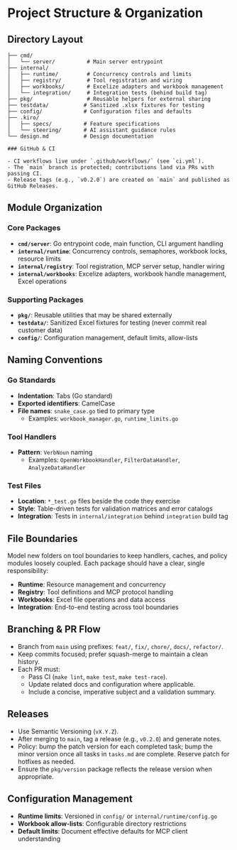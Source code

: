 # Project Structure & Organization

## Directory Layout

```
├── cmd/
│   └── server/          # Main server entrypoint
├── internal/
│   ├── runtime/         # Concurrency controls and limits
│   ├── registry/        # Tool registration and wiring
│   ├── workbooks/       # Excelize adapters and workbook management
│   └── integration/     # Integration tests (behind build tag)
├── pkg/                 # Reusable helpers for external sharing
├── testdata/           # Sanitized .xlsx fixtures for testing
├── config/             # Configuration files and defaults
├── .kiro/
│   ├── specs/          # Feature specifications
│   └── steering/       # AI assistant guidance rules
└── design.md           # Design documentation

### GitHub & CI

- CI workflows live under `.github/workflows/` (see `ci.yml`).
- The `main` branch is protected; contributions land via PRs with passing CI.
- Release tags (e.g., `v0.2.0`) are created on `main` and published as GitHub Releases.
```

## Module Organization

### Core Packages

- **`cmd/server`**: Go entrypoint code, main function, CLI argument handling
- **`internal/runtime`**: Concurrency controls, semaphores, workbook locks, resource limits
- **`internal/registry`**: Tool registration, MCP server setup, handler wiring
- **`internal/workbooks`**: Excelize adapters, workbook handle management, Excel operations

### Supporting Packages

- **`pkg/`**: Reusable utilities that may be shared externally
- **`testdata/`**: Sanitized Excel fixtures for testing (never commit real customer data)
- **`config/`**: Configuration management, default limits, allow-lists

## Naming Conventions

### Go Standards
- **Indentation**: Tabs (Go standard)
- **Exported identifiers**: CamelCase
- **File names**: `snake_case.go` tied to primary type
  - Examples: `workbook_manager.go`, `runtime_limits.go`

### Tool Handlers
- **Pattern**: `VerbNoun` naming
  - Examples: `OpenWorkbookHandler`, `FilterDataHandler`, `AnalyzeDataHandler`

### Test Files
- **Location**: `*_test.go` files beside the code they exercise
- **Style**: Table-driven tests for validation matrices and error catalogs
- **Integration**: Tests in `internal/integration` behind `integration` build tag

## File Boundaries

Model new folders on tool boundaries to keep handlers, caches, and policy modules loosely coupled. Each package should have a clear, single responsibility:

- **Runtime**: Resource management and concurrency
- **Registry**: Tool definitions and MCP protocol handling  
- **Workbooks**: Excel file operations and data access
- **Integration**: End-to-end testing across tool boundaries

## Branching & PR Flow

- Branch from `main` using prefixes: `feat/`, `fix/`, `chore/`, `docs/`, `refactor/`.
- Keep commits focused; prefer squash-merge to maintain a clean history.
- Each PR must:
  - Pass CI (`make lint`, `make test`, `make test-race`).
  - Update related docs and configuration where applicable.
  - Include a concise, imperative subject and a validation summary.

## Releases

- Use Semantic Versioning (`vX.Y.Z`).
- After merging to `main`, tag a release (e.g., `v0.2.0`) and generate notes.
- Policy: bump the patch version for each completed task; bump the minor version once all tasks in `tasks.md` are complete. Reserve patch for hotfixes as needed.
- Ensure the `pkg/version` package reflects the release version when appropriate.

## Configuration Management

- **Runtime limits**: Versioned in `config/` or `internal/runtime/config.go`
- **Workbook allow-lists**: Configurable directory restrictions
- **Default limits**: Document effective defaults for MCP client understanding
